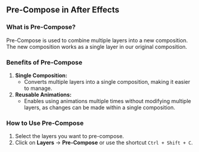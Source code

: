 ## Pre-Compose in After Effects

### What is Pre-Compose?
Pre-Compose is used to combine multiple layers into a new composition. The new composition works as a single layer in our original composition.

### Benefits of Pre-Compose
1. **Single Composition:**
   - Converts multiple layers into a single composition, making it easier to manage.
2. **Reusable Animations:**
   - Enables using animations multiple times without modifying multiple layers, as changes can be made within a single composition.

### How to Use Pre-Compose
1. Select the layers you want to pre-compose.
2. Click on **Layers** → **Pre-Compose** or use the shortcut `Ctrl + Shift + C`.
